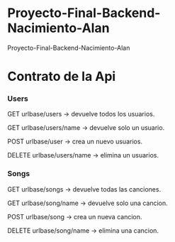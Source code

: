 # Proyecto-Final-Backend-Nacimiento-Alan
Proyecto-Final-Backend-Nacimiento-Alan

<h1>Contrato de la Api</h1>


<h3>Users </h3>

GET urlbase/users -> devuelve todos los usuarios. 

GET urlbase/users/name -> devuelve solo un usuario.

POST urlbase/user -> crea un nuevo usuarios.

DELETE urlbase/users/name -> elimina un usuarios.


<h3>Songs</h3>

GET urlbase/songs -> devuelve todas las canciones. 

GET urlbase/song/name -> devuelve solo una cancion.

POST urlbase/song -> crea un nueva cancion.

DELETE urlbase/song/name -> elimina una cancion.
